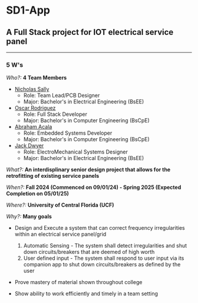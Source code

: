 # SD1-App
##  A Full Stack project for IOT electrical service panel

---

### 5 W's

*Who?:* **4 Team Members**
* [Nicholas Sally](https://www.linkedin.com/in/nicholas-sally-66190821b/) 
    * Role: Team Lead/PCB Designer
    * Major: Bachelor's in Electrical Engineering (BsEE)
* [Oscar Rodriguez](https://www.linkedin.com/in/oscar-rodriguez-226718120/)
    * Role: Full Stack Developer
    * Major: Bachelor's in Computer Engineering (BsCpE)
* [Abraham Acala](https://www.linkedin.com/in/abraham-alcala-828841264/)
    * Role: Embedded Systems Developer
    * Major: Bachelor's in Computer Engineering (BsCpE)
* [Jack Dwyer](https://www.linkedin.com/in/jack-dwyer-ee/)
    * Role: ElectroMechanical Systems Designer
    * Major: Bachelor's in Electrical Engineering (BsEE)

*What?:*  **An interdisplinary senior design project that allows for the retrofitting of existing service panels**

*When?:* **Fall 2024 (Commenced on 09/01/24) - Spring 2025 (Expected Completion on 05/01/25)**

*Where?:* **University of Central Florida (UCF)**

*Why?:* **Many goals**
* Design and Execute a system that can correct frequency irregularities within an electrical service panel/grid
    1. Automatic Sensing - The system shall detect irregularities and shut down circuits/breakers that are deemed of high worth
    2. User defined input - The system shall respond to user input via its companion app to shut down circuits/breakers as defined by the user

* Prove mastery of material shown throughout college
* Show ability to work efficiently and timely in a team setting 








